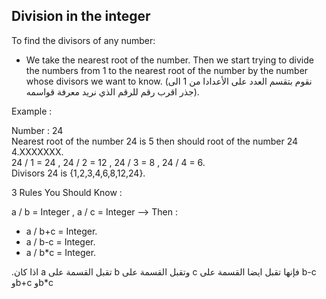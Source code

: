 ## Division in the integer 

To find the divisors of any number:
- We take the nearest root of the number. Then we start trying to divide the numbers from 1 to the nearest root of the number by the number whose divisors we want to know. (نقوم بتقسم العدد على الأعدادا من 1 الى جذر اقرب رقم للرقم الذي نريد معرفة قواسمه).

Example :

Number : 24  
Nearest root of the number 24 is 5 then should root of the number 24 4.XXXXXXX.  
24 / 1 = 24 , 24 / 2 = 12 , 24 / 3 = 8 , 24 / 4 = 6.  
Divisors 24 is {1,2,3,4,6,8,12,24}.  

3 Rules You Should Know :  

a / b = Integer  , a / c = Integer --> Then :

- a / b+c = Integer.  
- a / b-c = Integer.
- a / b*c = Integer.

.اذا كان a تقبل القسمة على b وتقبل القسمة على c فإنها تقبل ايضا القسمة على b-c وb+c وb*c  

